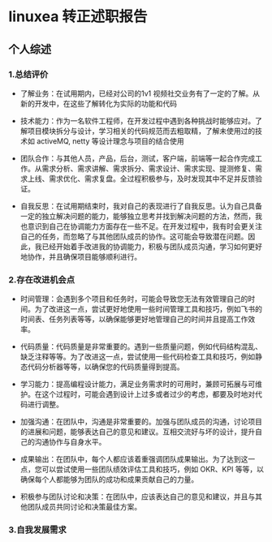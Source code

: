 # linuxea 转正述职报告

## 个人综述

### 1.总结评价

- 了解业务：在试用期内，已经对公司的1v1 视频社交业务有了一定的了解。从新的开发中，在这些了解转化为实际的功能和代码

- 技术能力：作为一名软件工程师，在开发过程中遇到各种挑战时能够应对。了解项目模块拆分与设计，学习相关的代码规范而去粗取精，了解未使用过的技术如 activeMQ, netty 等设计理念与项目的结合使用

- 团队合作：与其他人员，产品，后台，测试，客户端，前端等一起合作完成工作。从需求分析、需求讲解、需求拆分、需求设计、需求实现、提测修复、需求上线、需求优化、需求复盘。全过程积极参与，及时发现其中不足并反馈验证。

- 自我反思：在试用期结束时，我对自己的表现进行了自我反思。认为自己具备一定的独立解决问题的能力，能够独立思考并找到解决问题的方法，然而，我也意识到自己在协调能力方面存在一些不足。在开发过程中，我有时会更关注自己的任务，而忽略了与其他团队成员的协作。这可能会导致潜在问题。因此，我已经开始着手改进我的协调能力，积极与团队成员沟通，学习如何更好地协作，并且确保项目能够顺利进行。

### 2.存在改进机会点

- 时间管理：会遇到多个项目和任务时，可能会导致您无法有效管理自己的时间。为了改进这一点，尝试更好地使用一些时间管理工具和技巧，例如飞书的时间表、任务列表等等，以确保能够更好地管理自己的时间并且提高工作效率。

- 代码质量：代码质量是非常重要的。遇到一些质量问题，例如代码结构混乱、缺乏注释等等。为了改进这一点，尝试使用一些代码检查工具和技巧，例如静态代码分析器等等，以确保您的代码质量得到提高。

- 学习能力：提高编程设计能力，满足业务需求时的可用时，兼顾可拓展与可维护。在这个过程时，可能会遇到设计上过多或者过少的考虑，都要及时地对代码进行调整。

- 加强沟通：在团队中，沟通是非常重要的。加强与团队成员的沟通，讨论项目的进展和问题，能够表达自己的意见和建议。互相交流好与坏的设计，提升自己的沟通协作与自身水平。

- 成果输出：在团队中，每个人都应该着重强调团队成果输出。为了达到这一点，您可以尝试使用一些团队绩效评估工具和技巧，例如 OKR、KPI 等等，以确保每个人都能够为团队的成功和成果贡献自己的力量。

- 积极参与团队讨论和决策：在团队中，应该表达自己的意见和建议，并且与其他团队成员共同讨论和决策最佳方案。

### 3.自我发展需求
